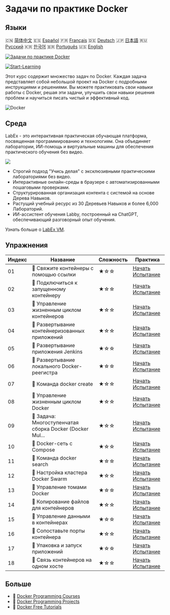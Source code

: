 # Задачи по практике Docker

## Языки

🇨🇳 [简体中文](README_zh.md) 🇪🇸 [Español](README_es.md) 🇫🇷 [Français](README_fr.md) 🇩🇪 [Deutsch](README_de.md) 🇯🇵 [日本語](README_ja.md) 🇷🇺 [Русский](README_ru.md) 🇰🇷 [한국어](README_ko.md) 🇧🇷 [Português](README_pt.md) 🇺🇸 [English](README.md) 

[![Задачи по практике Docker](https://cover-creator.labex.io/docker-practice-challenges.png?lang=ru)](https://labex.io/ru/courses/docker-practice-challenges)

[![Start-Learning](https://img.shields.io/badge/Start-Learning-whitesmoke?style=for-the-badge)](https://labex.io/ru/courses/docker-practice-challenges)

Этот курс содержит множество задач по Docker. Каждая задача представляет собой небольшой проект на Docker с подробными инструкциями и решениями. Вы можете практиковать свои навыки работы с Docker, решая эти задачи, улучшить свои навыки решения проблем и научиться писать чистый и эффективный код.

![Docker](https://img.shields.io/badge/Docker-whitesmoke?style=for-the-badge&logo=docker)


## Среда

LabEx - это интерактивная практическая обучающая платформа, посвященная программированию и технологиям. Она объединяет лаборатории, ИИ-помощь и виртуальные машины для обеспечения практического обучения без видео.

![](https://tutorial-screenshot.getvm.io/images/vm-1725247253.png)

- Строгий подход "Учись делая" с эксклюзивными практическими лабораториями без видео.
- Интерактивные онлайн-среды в браузере с автоматизированными пошаговыми проверками.
- Структурированная организация контента с системой на основе Дерева Навыков.
- Растущий учебный ресурс из 30 Деревьев Навыков и более 6,000 Лабораторий.
- ИИ-ассистент обучения Labby, построенный на ChatGPT, обеспечивающий разговорный опыт обучения.

Узнать больше о [LabEx VM](https://support.labex.io/using-labex/virtual-machine).

## Упражнения

|   Индекс | Название                                                 | Сложность   | Практика                                                                                                                   |
|----------|----------------------------------------------------------|-------------|----------------------------------------------------------------------------------------------------------------------------|
|       01 | 🎯 Свяжите контейнеры с помощью ссылки                   | ★☆☆         | <a target='_blank' href='https://labex.io/ru/tutorials/docker-connect-containers-with-link-49351'>Начать Испытание</a>     |
|       02 | 🎯 Подключиться к запущенному контейнеру                 | ★☆☆         | <a target='_blank' href='https://labex.io/ru/labs/docker-connect-to-running-container-15812'>Начать Испытание</a>          |
|       03 | 🎯 Управление жизненным циклом контейнеров               | ★☆☆         | <a target='_blank' href='https://labex.io/ru/labs/docker-container-lifecycle-management-7767'>Начать Испытание</a>         |
|       04 | 🎯 Развертывание контейнеризованных приложений           | ★☆☆         | <a target='_blank' href='https://labex.io/ru/labs/docker-deploy-containerized-applications-16240'>Начать Испытание</a>     |
|       05 | 🎯 Развертывание приложения Jenkins                      | ★☆☆         | <a target='_blank' href='https://labex.io/ru/labs/docker-deploying-jenkins-application-18264'>Начать Испытание</a>         |
|       06 | 🎯 Развертывание локального Docker-реегистра             | ★☆☆         | <a target='_blank' href='https://labex.io/ru/labs/docker-deploying-local-docker-registry-17804'>Начать Испытание</a>       |
|       07 | 🎯 Команда docker create                                 | ★☆☆         | <a target='_blank' href='https://labex.io/ru/tutorials/docker-docker-create-command-15817'>Начать Испытание</a>            |
|       08 | 🎯 Управление жизненным циклом Docker                    | ★☆☆         | <a target='_blank' href='https://labex.io/ru/labs/docker-docker-lifecycle-management-16232'>Начать Испытание</a>           |
|       09 | 🎯 Задача: Многоступенчатая сборка Docker (Docker Mul... | ★☆☆         | <a target='_blank' href='https://labex.io/ru/labs/docker-docker-multi-stage-build-challenge-15810'>Начать Испытание</a>    |
|       10 | 🎯 Docker-сеть с Compose                                 | ★☆☆         | <a target='_blank' href='https://labex.io/ru/labs/docker-docker-network-with-compose-15003'>Начать Испытание</a>           |
|       11 | 🎯 Команда docker search                                 | ★☆☆         | <a target='_blank' href='https://labex.io/ru/labs/docker-docker-search-command-16016'>Начать Испытание</a>                 |
|       12 | 🎯 Настройка кластера Docker Swarm                       | ★☆☆         | <a target='_blank' href='https://labex.io/ru/labs/docker-setting-up-docker-swarm-cluster-22289'>Начать Испытание</a>       |
|       13 | 🎯 Управление томами Docker                              | ★☆☆         | <a target='_blank' href='https://labex.io/ru/tutorials/docker-docker-volume-management-7769'>Начать Испытание</a>          |
|       14 | 🎯 Копирование файлов для контейнеров                    | ★☆☆         | <a target='_blank' href='https://labex.io/ru/labs/docker-file-copy-for-containers-15813'>Начать Испытание</a>              |
|       15 | 🎯 Управление данными в контейнерах                      | ★☆☆         | <a target='_blank' href='https://labex.io/ru/tutorials/docker-manage-data-in-containers-15896'>Начать Испытание</a>        |
|       16 | 🎯 Сопоставьте порты контейнера                          | ★☆☆         | <a target='_blank' href='https://labex.io/ru/labs/docker-map-the-container-ports-16309'>Начать Испытание</a>               |
|       17 | 🎯 Упаковка и запуск приложений                          | ★☆☆         | <a target='_blank' href='https://labex.io/ru/labs/docker-package-and-run-applications-16242'>Начать Испытание</a>          |
|       18 | 🎯 Связь контейнеров на одном хосте                      | ★☆☆         | <a target='_blank' href='https://labex.io/ru/labs/docker-single-host-container-interconnection-18452'>Начать Испытание</a> |

## Больше

- 🔗 [Docker Programming Courses](https://github.com/labex-labs/awesome-programming-courses)
- 🔗 [Docker Programming Projects](https://github.com/labex-labs/awesome-programming-projects)
- 🔗 [Docker Free Tutorials](https://github.com/labex-labs/docker-free-tutorials)

